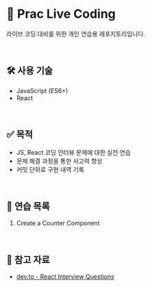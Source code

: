 # 🚀 Prac Live Coding

라이브 코딩 대비를 위한 개인 연습용 레포지토리입니다.  

<br>

## 🛠 사용 기술

- JavaScript (ES6+)
- React

<br>

## ✅ 목적

- JS, React 코딩 인터뷰 문제에 대한 실전 연습
- 문제 해결 과정을 통한 사고력 향상
- 커밋 단위로 구현 내역 기록

<br>

## 📃 연습 목록

1. Create a Counter Component

<br>

## 📎 참고 자료

- [dev.to - React Interview Questions](https://dev.to/allenarduino/live-coding-react-interview-questions-2ndh)



